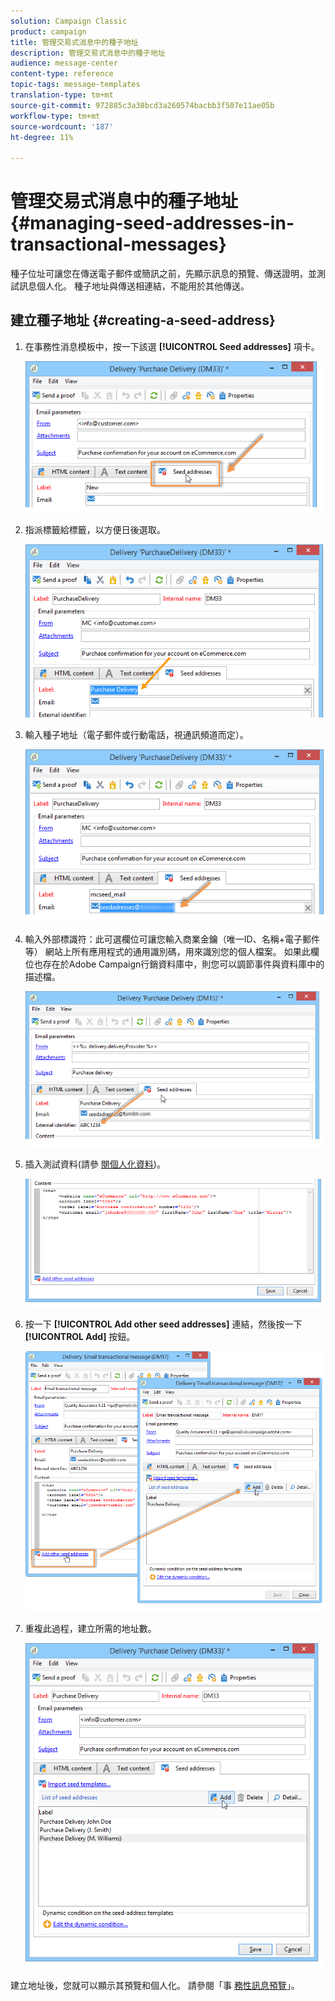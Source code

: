 ```yaml
---
solution: Campaign Classic
product: campaign
title: 管理交易式消息中的種子地址
description: 管理交易式消息中的種子地址
audience: message-center
content-type: reference
topic-tags: message-templates
translation-type: tm+mt
source-git-commit: 972885c3a38bcd3a260574bacbb3f507e11ae05b
workflow-type: tm+mt
source-wordcount: '187'
ht-degree: 11%

---
```



# 管理交易式消息中的種子地址{#managing-seed-addresses-in-transactional-messages}

種子位址可讓您在傳送電子郵件或簡訊之前，先顯示訊息的預覽、傳送證明，並測試訊息個人化。 種子地址與傳送相連結，不能用於其他傳送。

## 建立種子地址 {#creating-a-seed-address}

1. 在事務性消息模板中，按一下該選 **[!UICONTROL Seed addresses]** 項卡。

   ![](assets/messagecenter_create_seedaddr_001.png)

1. 指派標籤給標籤，以方便日後選取。

   ![](assets/messagecenter_create_seedaddr_002.png)

1. 輸入種子地址（電子郵件或行動電話，視通訊頻道而定）。

   ![](assets/messagecenter_create_seedaddr_003.png)

1. 輸入外部標識符：此可選欄位可讓您輸入商業金鑰（唯一ID、名稱+電子郵件等） 網站上所有應用程式的通用識別碼，用來識別您的個人檔案。 如果此欄位也存在於Adobe Campaign行銷資料庫中，則您可以調節事件與資料庫中的描述檔。

   ![](assets/messagecenter_create_seedaddr_003bis.png)

1. 插入測試資料(請參 [閱個人化資料](../../message-center/using/personalization-data.md))。

   ![](assets/messagecenter_create_custo_001.png)

   <!--## Creating several seed addresses {#creating-several-seed-addresses}-->
1. 按一下 **[!UICONTROL Add other seed addresses]** 連結，然後按一下 **[!UICONTROL Add]** 按鈕。

   ![](assets/messagecenter_create_seedaddr_004.png)

   <!--1. Follow the configuration steps for a seed address detailed in the [Creating a seed address](#creating-a-seed-address) section.-->
1. 重複此過程，建立所需的地址數。

   ![](assets/messagecenter_create_seedaddr_008.png)

建立地址後，您就可以顯示其預覽和個人化。 請參閱「事 [務性訊息預覽](../../message-center/using/transactional-message-preview.md)」。
